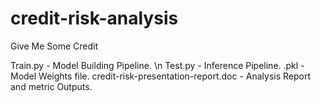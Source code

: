 # credit-risk-analysis
Give Me Some Credit

Train.py - Model Building Pipeline. \n
Test.py - Inference Pipeline.
.pkl - Model Weights file.
credit-risk-presentation-report.doc - Analysis Report and metric Outputs.
